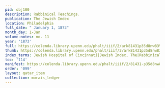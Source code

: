 ```yaml
---
pid: obj100
description: Rabbinical Teachings.
publication: The Jewish Index
location: Philadelphia
full_date: " January 1, 1873"
month_day: 1-Jan
volume-notes: no. 11
year: '1873'
full: https://colenda.library.upenn.edu/phalt/iiif/2/ark81431p35d8nw83%2FSHA256E-s7442360--e709a1e8a9d681c9da9c6ef53549547ab787388913cd03064161d95d06161c24.jpeg/full/3500,/0/default.jpg
thumb: https://colenda.library.upenn.edu/phalt/iiif/2/ark81431p35d8nw83%2FSHA256E-s7442360--e709a1e8a9d681c9da9c6ef53549547ab787388913cd03064161d95d06161c24.jpeg/full/!200,200/0/default.jpg
index_terms: Jewish Hospital of Cincinnati|Jewish Index, The|Rabbinical Teachings
toc: '114'
manifest: https://colenda.library.upenn.edu/phalt/iiif/2/81431-p35d8nw83/manifest
order: '099'
layout: qatar_item
collection: morais_ledger
---
```

